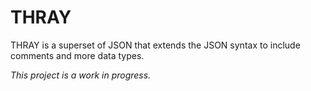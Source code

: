 # THRAY

THRAY is a superset of JSON that extends the JSON syntax to include comments and more data types.

*This project is a work in progress.*
